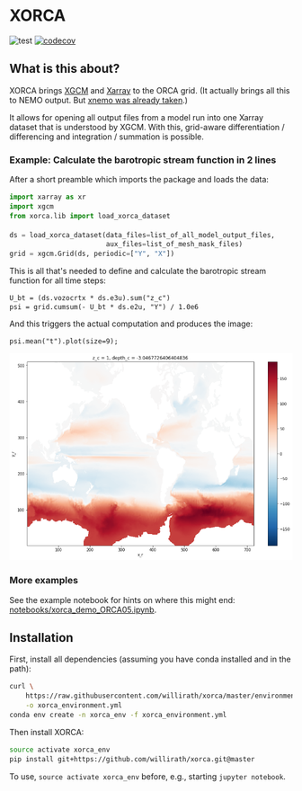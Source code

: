 # XORCA

![test](https://github.com/willirath/xorca/workflows/test/badge.svg)
[![codecov](https://codecov.io/gh/willirath/xorca/branch/master/graph/badge.svg)](https://codecov.io/gh/willirath/xorca)

## What is this about?

XORCA brings [XGCM](https://xgcm.readthedocs.io) and
[Xarray](https://xarray.pydata.org) to the ORCA grid.  (It actually brings all
this to NEMO output.  But [xnemo was already
taken](https://github.com/serazing/xnemo).)

It allows for opening all output files from a model run into one Xarray dataset
that is understood by XGCM.  With this, grid-aware differentiation /
differencing and integration / summation is possible.


### Example: Calculate the barotropic stream function in 2 lines

After a short preamble which imports the package and loads the data:

```python
import xarray as xr
import xgcm
from xorca.lib import load_xorca_dataset

ds = load_xorca_dataset(data_files=list_of_all_model_output_files,
                        aux_files=list_of_mesh_mask_files)
grid = xgcm.Grid(ds, periodic=["Y", "X"])
```

This is all that's needed to define and calculate the barotropic stream
function for all time steps:
```
U_bt = (ds.vozocrtx * ds.e3u).sum("z_c")
psi = grid.cumsum(- U_bt * ds.e2u, "Y") / 1.0e6
```

And this triggers the actual computation and produces the image:
```
psi.mean("t").plot(size=9);
```

![barotropic stream function](doc/images/barotropic_stream_function.png)


### More examples

See the example notebook for hints on where this might end:
[notebooks/xorca_demo_ORCA05.ipynb](notebooks/xorca_demo_ORCA05.ipynb).


## Installation

First, install all dependencies (assuming you have conda installed and in the
path):
```bash
curl \
    https://raw.githubusercontent.com/willirath/xorca/master/environment.yml \
    -o xorca_environment.yml
conda env create -n xorca_env -f xorca_environment.yml
```

Then install XORCA:
```bash
source activate xorca_env
pip install git+https://github.com/willirath/xorca.git@master
```

To use, `source activate xorca_env` before, e.g., starting `jupyter notebook`.
